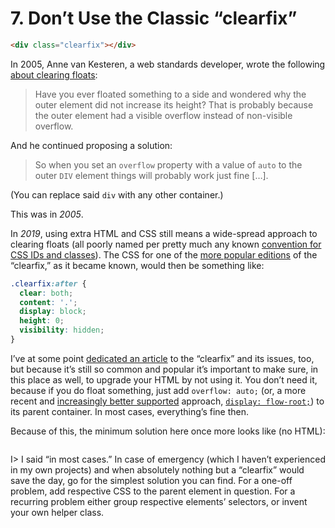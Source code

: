 # 7. Don’t Use the Classic “clearfix”

```html
<div class="clearfix"></div>
```

In 2005, Anne van Kesteren, a web standards developer, wrote the following [about clearing floats](https://annevankesteren.nl/2005/03/clearing-floats):

> Have you ever floated something to a side and wondered why the outer element did not increase its height? That is probably because the outer element had a visible overflow instead of non-visible overflow.

And he continued proposing a solution:

> So when you set an `overflow` property with a value of `auto` to the outer `DIV` element things will probably work just fine […].

(You can replace said `div` with any other container.)

This was in _2005_.

In _2019_, using extra HTML and CSS still means a wide-spread approach to clearing floats (all poorly named per pretty much any known [convention for CSS IDs and classes](https://meiert.com/en/blog/best-practice-ids-and-classes/)). The CSS for one of the [more popular editions](https://css-tricks.com/clearfix-a-lesson-in-web-development-evolution/) of the “clearfix,” as it became known, would then be something like:

```css
.clearfix:after {
  clear: both;
  content: '.'; 
  display: block; 
  height: 0;
  visibility: hidden;
}
```

I’ve at some point [dedicated an article](https://meiert.com/en/blog/no-clearfix/) to the “clearfix” and its issues, too, but because it’s still so common and popular it’s important to make sure, in this place as well, to upgrade your HTML by not using it. You don’t need it, because if you do float something, just add `overflow: auto;` (or, a more recent and [increasingly better supported](https://caniuse.com/#feat=flow-root) approach, [`display: flow-root;`](https://rachelandrew.co.uk/archives/2017/01/24/the-end-of-the-clearfix-hack/)) to its parent container. In most cases, everything’s fine then.

Because of this, the minimum solution here once more looks like (no HTML):

```html
```

I> I said “in most cases.” In case of emergency (which I haven’t experienced in my own projects) and when absolutely nothing but a “clearfix” would save the day, go for the simplest solution you can find. For a one-off problem, add respective CSS to the parent element in question. For a recurring problem either group respective elements’ selectors, or invent your own helper class.